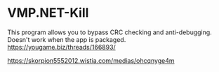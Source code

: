 # VMP.NET-Kill
This program allows you to bypass CRC checking and anti-debugging. Doesn't work when the app is packaged.
https://yougame.biz/threads/166893/

https://skorpion5552012.wistia.com/medias/ohcqnyge4m
